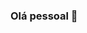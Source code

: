 ### Olá pessoal 👋

<!--
**HugoMendess/HugoMendess** is a ✨ _special_ ✨ repository because its `README.md` (this file) appears on your GitHub profile.

Algumas informações:

- 🔭 Estou cursando Engenharia da Computação na Universidade Estadual do Maranhão
- 🌱 Atualmente, estou iniciando os estudos em front-end, como desenvolvedor, utilizando tecnologias como html5, css, javascript, junto com frameworks como JQuery e Bootstrap.
- 👯 Posso ajudar com html5, css, javascript, python
- 🤔 Minha stack: Reactjs
- 📫 Contato: Entre em contato comigo: Linkedin[https://www.linkedin.com/in/hugo-roberto-veras-mendes-37a796173], Email[hugo-vmendes@hotmail.com]
-
